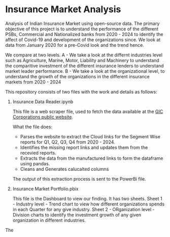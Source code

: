 # Insurance Market Analysis
Analysis of Indian Insurance Market using open-source data. 
The primary objective of this project is to understand the performance of the different PSBs, Commercial and Nationalized banks from 2020 - 2024 to identify the affect of Covid-19 and development of the organizations since. We look at data from January 2020 for a pre-Covid look and the trend hence.

We compare at two levels. 
    A - We take a look at the differnt industries level such as Agriculture, Marine, Motor, Liability and Machinery to understand the comparitive investment of the different insurance lenders to understand market leader performance. 
    B - We take a look at the organizational level, to understand the growth of the organizations in the different insurance markets from 2020 - 2024  


This repository consists of two files with the work and details as follows:
1. Insurance Data Reader.ipynb
    
    This file is a web scraper file, used to fetch the data available at the [GIC Corporations public website](https://www.gicouncil.in/statistics/industry-statistics/segment-wise-report-on-homepage/).
      

    What the file does:
    - Parses the website to extract the Cloud links for the Segment Wise reports for Q1, Q2, Q3, Q4 from 2020 - 2024.
    - Identifies the missing report links and updates them from the recevied reports.
    - Extracts the data from the manufactured links to form the dataframe using pandas.
    - Cleans and Generates calucalted columns

    The output of this extraction process is sent to the PowerBi file.

2. Insurance Market Portfolio.pbix
    
    This file is the Dashboard to view our finding. It has two sheets.
    Sheet 1 - Industry level - Trend chart to view how different organizations spends in each Quarter for any give industry.
    Sheet 2 - ORganization level - Division charts to identify the investment growth of any given organization in different industries.


The 
